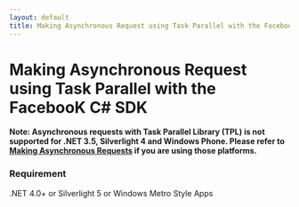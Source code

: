 ```yaml
---
layout: default
title: Making Asynchronous Request using Task Parallel with the FacebooK C# SDK
---
```


# Making Asynchronous Request using Task Parallel with the FacebooK C# SDK 

**Note: Asynchronous requests with Task Parallel Library (TPL) is not supported for .NET 3.5, Silverlight 4 and Windows Phone. Please refer to [Making Asynchronous Requests](Making-Asynchronous-Requests) if you are using those platforms.**

### Requirement
.NET 4.0+ or Silverlight 5 or Windows Metro Style Apps